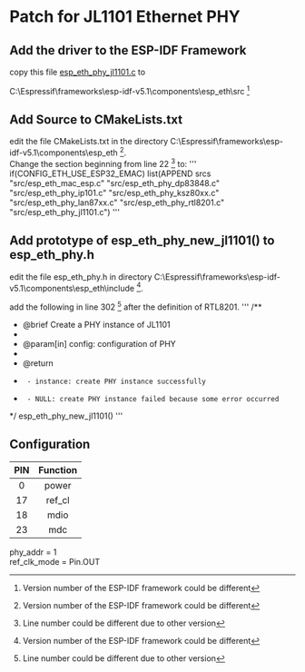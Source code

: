 # Patch for JL1101 Ethernet PHY

## Add the driver to the ESP-IDF Framework

copy this file [esp_eth_phy_jl1101.c](https://github.com/esphome/esphome/blob/dev/esphome/components/ethernet/esp_eth_phy_jl1101.c) to   

C:\Espressif\frameworks\esp-idf-v5.1\components\esp_eth\src [^1]   

## Add Source to CMakeLists.txt

edit the file CMakeLists.txt in the directory C:\Espressif\frameworks\esp-idf-v5.1\components\esp_eth [^1].    
Change the section beginning from line 22 [^2] to:
'''
    if(CONFIG_ETH_USE_ESP32_EMAC)
        list(APPEND srcs "src/esp_eth_mac_esp.c"
                         "src/esp_eth_phy_dp83848.c"
                         "src/esp_eth_phy_ip101.c"
                         "src/esp_eth_phy_ksz80xx.c"
                         "src/esp_eth_phy_lan87xx.c"
                         "src/esp_eth_phy_rtl8201.c"
			             "src/esp_eth_phy_jl1101.c")
'''
## Add prototype of esp_eth_phy_new_jl1101() to esp_eth_phy.h

edit the file esp_eth_phy.h in directory C:\Espressif\frameworks\esp-idf-v5.1\components\esp_eth\include [^1].

add the following in line 302 [^2] after the definition of RTL8201.
'''
/**
* @brief Create a PHY instance of JL1101
*
* @param[in] config: configuration of PHY
*
* @return
*      - instance: create PHY instance successfully
*      - NULL: create PHY instance failed because some error occurred
*/
esp_eth_phy_new_jl1101()
'''

## Configuration

| PIN | Function |
|:---:|:--------:|
| 0   | power |
| 17  | ref_cl |
| 18  | mdio |
| 23  | mdc |

phy_addr = 1     
ref_clk_mode = Pin.OUT


[^1]: Version number of the ESP-IDF framework could be different      
[^2]: Line number could be different due to other version